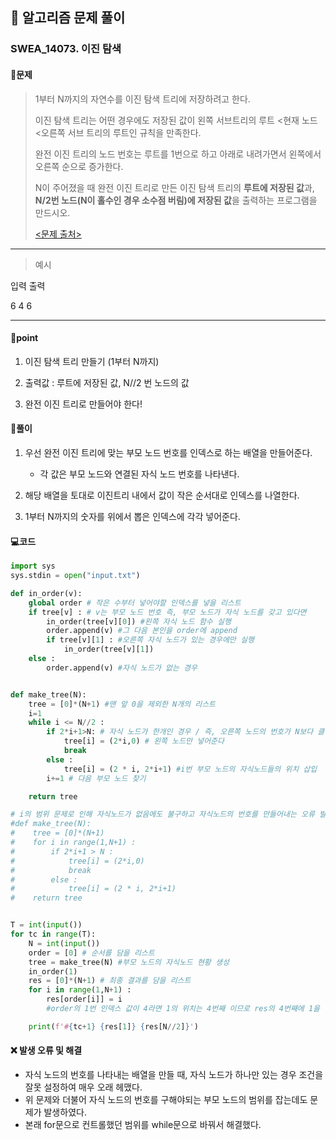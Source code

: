 ## 🐌 알고리즘 문제 풀이

### SWEA_14073. 이진 탐색

#### 📒문제

> 1부터 N까지의 자연수를 이진 탐색 트리에 저장하려고 한다.
>
> 이진 탐색 트리는 어떤 경우에도 저장된 값이 왼쪽 서브트리의 루트 <현재 노드 <오른쪽 서브 트리의 루트인 규칙을 만족한다.
>
> 완전 이진 트리의 노드 번호는 루트를 1번으로 하고 아래로 내려가면서 왼쪽에서 오른쪽 순으로 증가한다.
>
> N이 주어졌을 때 완전 이진 트리로 만든 이진 탐색 트리의 **루트에 저장된 값**과, **N/2번 노드(N이 홀수인 경우 소수점 버림)에 저장된 값**을 출력하는 프로그램을 만드시오.
> 
>[<문제 출처>](https://swexpertacademy.com/main/talk/solvingClub/problemView.do?solveclubId=AX7XGXOaYdMDFAS2&contestProbId=AX-NtTQqTS8DFAQe&probBoxId=AX-NuLg6TWwDFAQe&type=USER&problemBoxTitle=2022.03.17_Tree_%EC%8B%A4%EC%8A%B5&problemBoxCnt=5)



---

> 예시

입력				출력 

6					 4 6				

----




#### 🚀point

1. 이진 탐색 트리 만들기 (1부터 N까지)

1. 출력값 : 루트에 저장된 값, N//2 번 노드의 값

1. 완전 이진 트리로 만들어야 한다!

   


#### 🔎풀이

1. 우선 완전 이진 트리에 맞는 부모 노드 번호를 인덱스로 하는 배열을 만들어준다.
   - 각 값은 부모 노드와 연결된 자식 노드 번호를 나타낸다.

2. 해당 배열을 토대로 이진트리 내에서 값이 작은 순서대로 인덱스를 나열한다.
3. 1부터 N까지의 숫자를 위에서 뽑은 인덱스에 각각 넣어준다.




#### 💻코드

```python
import sys
sys.stdin = open("input.txt")

def in_order(v):
    global order # 작은 수부터 넣어야할 인덱스를 넣을 리스트
    if tree[v] : # v는 부모 노드 번호 즉, 부모 노드가 자식 노드를 갖고 있다면
        in_order(tree[v][0]) #왼쪽 자식 노드 함수 실행
        order.append(v) #그 다음 본인을 order에 append
        if tree[v][1] : #오른쪽 자식 노드가 있는 경우에만 실행
            in_order(tree[v][1])
    else :
        order.append(v) #자식 노드가 없는 경우


def make_tree(N):
    tree = [0]*(N+1) #맨 앞 0을 제외한 N개의 리스트
    i=1
    while i <= N//2 :
        if 2*i+1>N: # 자식 노드가 한개인 경우 / 즉, 오른쪽 노드의 번호가 N보다 클 경우
            tree[i] = (2*i,0) # 왼쪽 노드만 넣어준다
            break
        else :
            tree[i] = (2 * i, 2*i+1) #i번 부모 노드의 자식노드들의 위치 삽입
        i+=1 # 다음 부모 노드 찾기

    return tree

# i의 범위 문제로 인해 자식노드가 없음에도 불구하고 자식노드의 번호를 만들어내는 오류 발생
#def make_tree(N):
#    tree = [0]*(N+1)
#    for i in range(1,N+1) :
#        if 2*i+1 > N :
#            tree[i] = (2*i,0)
#            break
#        else :
#            tree[i] = (2 * i, 2*i+1)
#    return tree


T = int(input())
for tc in range(T):
    N = int(input())
    order = [0] # 순서를 담을 리스트
    tree = make_tree(N) #부모 노드의 자식노드 현황 생성 
    in_order(1)  
    res = [0]*(N+1) # 최종 결과를 담을 리스트
    for i in range(1,N+1) :
        res[order[i]] = i 
        #order의 1번 인덱스 값이 4라면 1의 위치는 4번째 이므로 res의 4번째에 1을 넣어준다.

    print(f'#{tc+1} {res[1]} {res[N//2]}')
```







#### ❌ 발생 오류 및 해결

- 자식 노드의 번호를 나타내는 배열을 만들 때, 자식 노드가 하나만 있는 경우 조건을 잘못 설정하여 매우 오래 헤맸다. 
- 위 문제와 더불어 자식 노드의 번호를 구해야되는 부모 노드의 범위를 잡는데도 문제가 발생하였다.
- 본래 for문으로 컨트롤했던 범위를 while문으로 바꿔서 해결했다.

